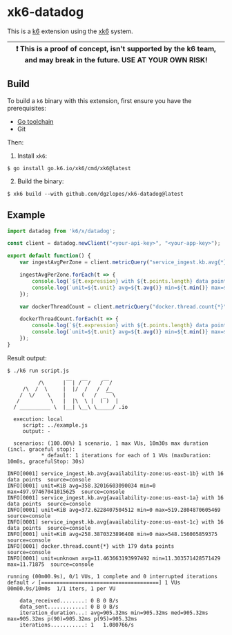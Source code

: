 # xk6-datadog

This is a [k6](https://go.k6.io/k6) extension using the [xk6](https://github.com/grafana/xk6) system.

| :exclamation: This is a proof of concept, isn't supported by the k6 team, and may break in the future. USE AT YOUR OWN RISK! |
|------|

## Build

To build a `k6` binary with this extension, first ensure you have the prerequisites:

- [Go toolchain](https://go101.org/article/go-toolchain.html)
- Git

Then:

1. Install `xk6`:
  ```shell
  $ go install go.k6.io/xk6/cmd/xk6@latest
  ```

2. Build the binary:
  ```shell
  $ xk6 build --with github.com/dgzlopes/xk6-datadog@latest
  ```

## Example

```javascript
import datadog from 'k6/x/datadog';

const client = datadog.newClient("<your-api-key>", "<your-app-key>");

export default function() {
    var ingestAvgPerZone = client.metricQuery("service_ingest.kb.avg{*}by{availability-zone}", 3600);

    ingestAvgPerZone.forEach(t => {
        console.log(`${t.expression} with ${t.points.length} data points`);
        console.log(`unit=${t.unit} avg=${t.avg()} min=${t.min()} max=${t.max()}`);
    });

    var dockerThreadCount = client.metricQuery("docker.thread.count{*}");

    dockerThreadCount.forEach(t => {
        console.log(`${t.expression} with ${t.points.length} data points`);
        console.log(`unit=${t.unit} avg=${t.avg()} min=${t.min()} max=${t.max()}`);
    });
}
```

Result output:

```
$ ./k6 run script.js

          /\      |‾‾| /‾‾/   /‾‾/   
     /\  /  \     |  |/  /   /  /    
    /  \/    \    |     (   /   ‾‾\  
   /          \   |  |\  \ |  (‾)  | 
  / __________ \  |__| \__\ \_____/ .io

  execution: local
     script: ../example.js
     output: -

  scenarios: (100.00%) 1 scenario, 1 max VUs, 10m30s max duration (incl. graceful stop):
           * default: 1 iterations for each of 1 VUs (maxDuration: 10m0s, gracefulStop: 30s)

INFO[0001] service_ingest.kb.avg{availability-zone:us-east-1b} with 16 data points  source=console
INFO[0001] unit=KiB avg=358.32016603090034 min=0 max=497.97467041015625  source=console
INFO[0001] service_ingest.kb.avg{availability-zone:us-east-1a} with 16 data points  source=console
INFO[0001] unit=KiB avg=372.6228407504512 min=0 max=519.2804870605469  source=console
INFO[0001] service_ingest.kb.avg{availability-zone:us-east-1c} with 16 data points  source=console
INFO[0001] unit=KiB avg=258.3870323896408 min=0 max=548.156005859375  source=console
INFO[0001] docker.thread.count{*} with 179 data points   source=console
INFO[0001] unit=unknown avg=11.463663193997492 min=11.303571428571429 max=11.71875  source=console

running (00m00.9s), 0/1 VUs, 1 complete and 0 interrupted iterations
default ✓ [======================================] 1 VUs  00m00.9s/10m0s  1/1 iters, 1 per VU

    data_received........: 0 B 0 B/s
    data_sent............: 0 B 0 B/s
    iteration_duration...: avg=905.32ms min=905.32ms med=905.32ms max=905.32ms p(90)=905.32ms p(95)=905.32ms
    iterations...........: 1   1.080766/s
```
